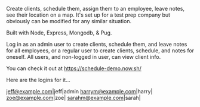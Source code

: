 
Create clients, schedule them, assign them to an employee, leave notes, see their location on a map. It's set up for a test prep company but obviously can be modified for any similar situation.

Built with Node, Express, Mongodb, & Pug.

Log in as an admin user to create clients, schedule them, and leave notes for all employees, or a regular user to create clients, schedule, and notes for oneself. All users, and non-logged in user, can view client info.

You can check it out at https://schedule-demo.now.sh/

Here are the logins for it...

jeff@example.com|jeff|admin
harrym@example.com|harry|
zoe@example.com|zoe|
sarahm@example.com|sarah|




